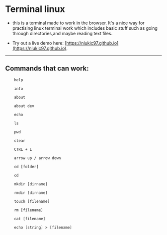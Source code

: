 # Terminal linux
- this is a terminal made to work in the browser. It's a nice way for practising linux terminal work which includes basic stuff such as going through 
directories,and maybe reading text files.

- Try out a live demo here: [https://nlukic97.github.io](https://nlukic97.github.io).

---
## Commands that can work:
        help

        info

        about

        about dev

        echo

        ls

        pwd

        clear

        CTRL + L

        arrow up / arrow down

        cd [folder]

        cd 

        mkdir [dirname] 

        rmdir [dirname] 

        touch [filename]

        rm [filename] 

        cat [filename] 

        echo [string] > [filename]
